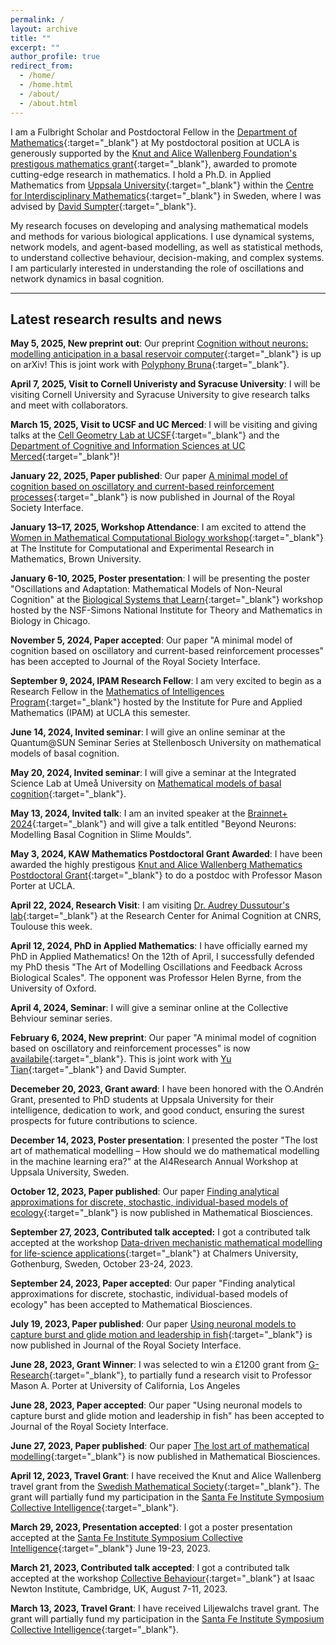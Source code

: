 ```yaml
---
permalink: /
layout: archive
title: ""
excerpt: ""
author_profile: true
redirect_from: 
  - /home/
  - /home.html
  - /about/
  - /about.html
---
```


I am a Fulbright Scholar and Postdoctoral Fellow in the [Department of Mathematics](https://ww3.math.ucla.edu/){:target="_blank"} at My postdoctoral position at UCLA is generously supported by the [Knut and Alice Wallenberg Foundation's prestigous mathematics grant](https://kaw.wallenberg.org/en/press/18-mathematicians-receive-research-funding){:target="_blank"}, awarded to promote cutting-edge research in mathematics. I hold a Ph.D. in Applied Mathematics from [Uppsala University](https://www.uu.se/en){:target="_blank"} within the [Centre for Interdisciplinary Mathematics](https://www.uu.se/en/department/mathematics/research/cim){:target="_blank"} in Sweden, where I was advised by [David Sumpter](https://www.katalog.uu.se/profile/?id=N7-525){:target="_blank"}.

My research focuses on developing and analysing mathematical models and methods for various biological applications. I use dynamical systems, network models, and agent-based modelling, as well as statistical methods, to understand collective behaviour, decision-making, and complex systems. I am particularly interested in understanding the role of oscillations and network dynamics in basal cognition.

---
## Latest research results and news

**May 5, 2025, New preprint out**: Our preprint [Cognition without neurons: modelling anticipation in a basal reservoir computer](https://arxiv.org/abs/2505.02114){:target="_blank"} is up on arXiv! This is joint work with [Polyphony Bruna](https://pjbruna.github.io/){:target="_blank"}.

**April 7, 2025, Visit to Cornell Univeristy and Syracuse University**: I will be visiting Cornell University and Syracuse University to give research talks and meet with collaborators.

**March 15, 2025, Visit to UCSF and UC Merced**: I will be visiting and giving talks at the [Cell Geometry Lab at UCSF](https://cellgeometry.ucsf.edu/){:target="_blank"} and the [Department of Cognitive and Information Sciences at UC Merced](https://cogsci.ucmerced.edu/){:target="_blank"}! 

**January 22, 2025, Paper published**: Our paper  [A minimal model of cognition based on oscillatory and current-based reinforcement processes](https://https://royalsocietypublishing.org/doi/10.1098/rsif.2024.0402){:target="_blank"} is now published in Journal of the Royal Society Interface. 

**January 13–17, 2025, Workshop Attendance**: I am excited to attend the [Women in Mathematical Computational Biology workshop](https://icerm.brown.edu/program/topical_workshop/tw-25-wmcb){:target="_blank"} at The Institute for Computational and Experimental Research in Mathematics, Brown University. 

**January 6-10, 2025, Poster presentation**: I will be presenting the poster "Oscillations and Adaptation: Mathematical Models of Non-Neural Cognition" at the [Biological Systems that Learn](https://www.nitmb.org/biological-systems-workshop){:target="_blank"} workshop hosted by the NSF-Simons National Institute for Theory and Mathematics in Biology in Chicago.


**November 5, 2024, Paper accepted**: Our paper "A minimal model of cognition based on oscillatory and current-based reinforcement processes" has been accepted to Journal of the Royal Society Interface. 

**September 9, 2024, IPAM Research Fellow**: I am very excited to begin as a Research Fellow in the [Mathematics of Intelligences Program](https://www.ipam.ucla.edu/programs/long-programs/mathematics-of-intelligences/){:target="_blank"} hosted by the Institute for Pure and Applied Mathematics (IPAM) at UCLA this semester.

**June 14, 2024, Invited seminar**:  I will give an online seminar at the Quantum@SUN Seminar Series at Stellenbosch University on mathematical models of basal cognition.

**May 20, 2024, Invited seminar**: I will give a seminar at the Integrated Science Lab at Umeå University on [Mathematical models of basal cognition](https://icelab.se/event/icelab-seminar-mathematical-models-of-basal-cognition/){:target="_blank"}. 

**May 13, 2024, Invited talk**: I am an invited speaker at the [Brainnet+ 2024](https://brainnet2024.carrd.co/){:target="_blank"} and will give a talk entitled "Beyond Neurons: Modelling Basal Cognition in Slime Moulds". 

**May 3, 2024, KAW Mathematics Postdoctoral Grant Awarded**: I have been awarded the highly prestigous [Knut and Alice Wallenberg Mathematics Postdoctoral Grant](https://kaw.wallenberg.org/en/press/18-mathematicians-receive-research-funding){:target="_blank"} to do a postdoc with Professor Mason Porter at UCLA. 

**April 22, 2024, Research Visit**: I am visiting [Dr. Audrey Dussutour's lab](http://dussutou.free.fr/){:target="_blank"} at the Research Center for Animal Cognition at CNRS, Toulouse this week. 

**April 12, 2024, PhD in Applied Mathematics**: I have officially earned my PhD in Applied Mathematics! On the 12th of April, I successfully defended my PhD thesis "The Art of Modelling Oscillations and Feedback Across Biological Scales". The opponent was Professor Helen Byrne, from the University of Oxford.

**April 4, 2024, Seminar**: I will give a seminar online at the Collective Behviour seminar series. 

**February 6, 2024, New preprint**: Our paper "A minimal model of cognition based on oscillatory and reinforcement processes" is now [availabile](https://arxiv.org/abs/2402.02520){:target="_blank"}. This is joint work with [Yu Tian](https://ytian.netlify.app/){:target="_blank"} and David Sumpter.


**Decemeber 20, 2023, Grant award**: I have been honored with the O.Andrén Grant, presented to PhD students at Uppsala University for their intelligence, dedication to work, and good conduct, ensuring the surest prospects for future contributions to science.

**December 14, 2023, Poster presentation**: I presented the poster "The lost art of mathematical modelling – How should we do mathematical modelling in the machine learning era?" at the AI4Research Annual Workshop at Uppsala University, Sweden.

**October 12, 2023, Paper published**: Our paper [Finding analytical approximations for discrete, stochastic, individual-based models of ecology](https://www.sciencedirect.com/science/article/pii/S0025556423001244){:target="_blank"} is now published in Mathematical Biosciences. 

**September 27, 2023, Contributed talk accepted:** I got a contributed talk accepted at the workshop [Data-driven mechanistic mathematical modelling for life-science applications](https://www.chalmers.se/en/current/calendar/mv-data-driven-mechanistic-mathematical-modelling-for-life-science-applications/){:target="_blank"} at Chalmers University, Gothenburg, Sweden, October 23-24, 2023. 


**September 24, 2023, Paper accepted**: Our paper "Finding analytical approximations for discrete, stochastic, individual-based models of ecology" has been accepted to Mathematical Biosciences. 

**July 19, 2023, Paper published**: Our paper  [Using neuronal models to capture burst and glide motion and leadership in fish](https://royalsocietypublishing.org/doi/10.1098/rsif.2023.0212#d1e3152){:target="_blank"} is now published in Journal of the Royal Society Interface. 

**June 28, 2023, Grant Winner**: I was selected to win a £1200 grant from [G-Research](https://www.gresearch.com/blog/article/g-research-june-2023-grant-winners/){:target="_blank"}, to partially fund a research visit to Professor Mason A. Porter at University of California, Los Angeles

**June 28, 2023, Paper accepted**: Our paper "Using neuronal models to capture burst and glide motion and leadership in fish" has been accepted to Journal of the Royal Society Interface. 

**June 27, 2023, Paper published**: Our paper [The lost art of mathematical modelling](https://doi.org/10.1016/j.mbs.2023.109033){:target="_blank"} is now published in Mathematical Biosciences. 

**April 12, 2023, Travel Grant**: I have received the Knut and Alice Wallenberg travel grant from the [Swedish Mathematical Society](https://www.swe-math-soc.se/){:target="_blank"}. The grant will partially fund my participation in the [Santa Fe Institute Symposium Collective Intelligence](https://santafe.edu/info/collective-intelligence-2023/about){:target="_blank"}.

**March 29, 2023, Presentation accepted**: I got a poster presentation accepted at the  [Santa Fe Institute Symposium Collective Intelligence](https://santafe.edu/info/collective-intelligence-2023/about){:target="_blank"} June 19-23, 2023. 

**March 21, 2023, Contributed talk accepted**: I got a contributed talk accepted at the workshop [Collective Behaviour](https://www.newton.ac.uk/event/mmvw02/){:target="_blank"} at Isaac Newton Institute, Cambridge, UK, August 7-11, 2023. 

**March 13, 2023, Travel Grant**: I have received Liljewalchs travel grant. The grant will partially fund my participation in the [Santa Fe Institute Symposium Collective Intelligence](https://santafe.edu/info/collective-intelligence-2023/about){:target="_blank"}.

